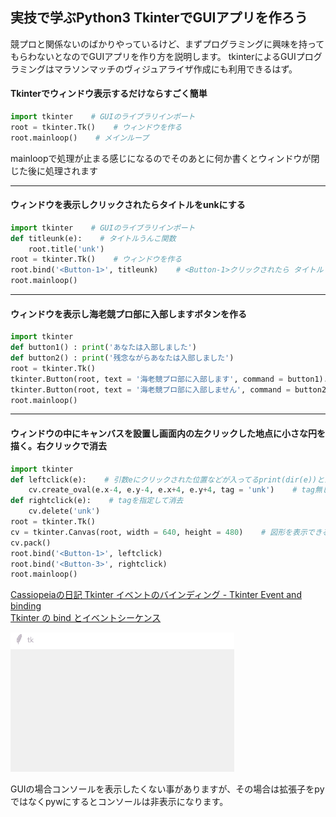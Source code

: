 ## 実技で学ぶPython3 TkinterでGUIアプリを作ろう  
競プロと関係ないのばかりやっているけど、まずプログラミングに興味を持ってもらわないとなのでGUIアプリを作り方を説明します。
tkinterによるGUIプログラミングはマラソンマッチのヴィジュアライザ作成にも利用できるはず。  

#### Tkinterでウィンドウ表示するだけならすごく簡単
```py
import tkinter    # GUIのライブラリインポート
root = tkinter.Tk()    # ウィンドウを作る
root.mainloop()    # メインループ
```
mainloopで処理が止まる感じになるのでそのあとに何か書くとウィンドウが閉じた後に処理されます


---

#### ウィンドウを表示しクリックされたらタイトルをunkにする  
```py
import tkinter    # GUIのライブラリインポート
def titleunk(e):    # タイトルうんこ関数
    root.title('unk')
root = tkinter.Tk()    # ウィンドウを作る
root.bind('<Button-1>', titleunk)    # <Button-1>クリックされたら タイトルうんこ関数を呼ぶ
root.mainloop()
```
---

#### ウィンドウを表示し海老競プロ部に入部しますボタンを作る  
```py
import tkinter
def button1() : print('あなたは入部しました')
def button2() : print('残念ながらあなたは入部しました')
root = tkinter.Tk()
tkinter.Button(root, text = '海老競プロ部に入部します', command = button1).pack()
tkinter.Button(root, text = '海老競プロ部に入部しません', command = button2).pack()
root.mainloop()
```
---

#### ウィンドウの中にキャンバスを設置し画面内の左クリックした地点に小さな円を描く。右クリックで消去  
```py
import tkinter
def leftclick(e):    # 引数eにクリックされた位置などが入ってるprint(dir(e))とかで色々出てくる
    cv.create_oval(e.x-4, e.y-4, e.x+4, e.y+4, tag = 'unk')    # tag無しでも行けるけど、付けると消去したりできる
def rightclick(e):    # tagを指定して消去
    cv.delete('unk')
root = tkinter.Tk()
cv = tkinter.Canvas(root, width = 640, height = 480)    # 図形を表示できるキャンバス作成
cv.pack()
root.bind('<Button-1>', leftclick)
root.bind('<Button-3>', rightclick)
root.mainloop()
```
[Cassiopeiaの日記 Tkinter イベントのバインディング - Tkinter Event and binding](http://d.hatena.ne.jp/Cassiopeia/20070821/1187701922)  
[Tkinter の bind とイベントシーケンス](http://www.rouge.gr.jp/~fuku/tips/python-tkinter/bind.shtml)  

![Gif](https://raw.githubusercontent.com/ebi-cp/docs/master/ebi-programming-magazine/3/unk.gif)


GUIの場合コンソールを表示したくない事がありますが、その場合は拡張子をpyではなくpywにするとコンソールは非表示になります。  
